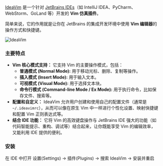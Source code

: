 [IdeaVim](https://github.com/JetBrains/ideavim) 是一个针对 [JetBrains IDEs](https://www.jetbrains.com/ides/)（如 IntelliJ IDEA、PyCharm、WebStorm、GoLand 等）开发的 **Vim 仿真插件**。

简单来说，它的作用就是让你在 JetBrains 的集成开发环境中使用 **Vim 编辑器**的操作方式和快捷键。

![IdeaVim](https://lib.zhaiduting.work.gd/uPic/IdeaVim.png)

### 主要特点

- **Vim 核心模式支持：** 它支持 Vim 的主要操作模式，包括：
  - **普通模式 (Normal Mode):** 用于移动光标、删除、复制等操作。
  - **插入模式 (Insert Mode):** 用于输入文本。
  - **可视模式 (Visual Mode):** 用于选择文本块。
  - **命令行模式 (Command-line Mode / Ex Mode):** 用于执行命令，比如保存文件、搜索等。
- **配置和自定义：** IdeaVim 允许用户创建和使用自己的配置文件（通常是 `~/.ideavimrc`），从而可以像在原生 Vim 中一样进行个性化设置、映射快捷键和配置 Vim 正则表达式等。
- **结合 IDE 功能：** 它将 Vim 的高效键盘操作与 JetBrains IDE 强大的功能（如代码智能提示、重构、调试等）结合起来，让你既能享受 Vim 的编辑效率，又能利用 IDE 提供的便利。

### 安装

在 IDE 中打开 设置(Settings) → 插件(Plugins) → 搜索 IdeaVim → 安装并重启
